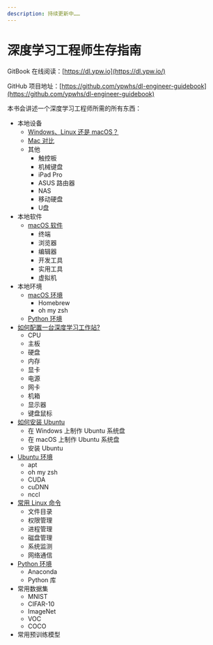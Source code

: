 ```yaml
---
description: 持续更新中……
---
```


# 深度学习工程师生存指南

GitBook 在线阅读：[https://dl.ypw.io](https://dl.ypw.io/)

GitHub 项目地址：[https://github.com/ypwhs/dl-engineer-guidebook](https://github.com/ypwhs/dl-engineer-guidebook)

本书会讲述一个深度学习工程师所需的所有东西：

* 本地设备
  * [Windows、Linux 还是 macOS？](windows-linux-or-macos.md)
  * [Mac 对比](mac-compare.md)
  * 其他
    * 触控板
    * 机械键盘
    * iPad Pro
    * ASUS 路由器
    * NAS
    * 移动硬盘
    * U盘
* 本地软件
  * [macOS 软件](macos-software.md)
    * 终端
    * 浏览器
    * 编辑器
    * 开发工具
    * 实用工具
    * 虚拟机
* 本地环境
  * [macOS 环境](macos-environment.md)
    * Homebrew
    * oh my zsh
  * [Python 环境](python-environment.md)
* [如何配置一台深度学习工作站?](how-to-build-deep-learning-workstation.md)
  * CPU
  * 主板
  * 硬盘
  * 内存
  * 显卡
  * 电源
  * 网卡
  * 机箱
  * 显示器
  * 键盘鼠标
* [如何安装 Ubuntu](how-to-install-ubuntu.md)
  * 在 Windows 上制作 Ubuntu 系统盘
  * 在 macOS 上制作 Ubuntu 系统盘
  * 安装 Ubuntu
* [Ubuntu 环境](ubuntu-environment.md)
  * apt
  * oh my zsh
  * CUDA
  * cuDNN
  * nccl
* [常用 Linux 命令](linux-command.md)
  * 文件目录
  * 权限管理
  * 进程管理
  * 磁盘管理
  * 系统监测
  * 网络通信
* [Python 环境](python-environment.md)
  * Anaconda
  * Python 库
* 常用数据集
  * MNIST
  * CIFAR-10
  * ImageNet
  * VOC
  * COCO
* 常用预训练模型

